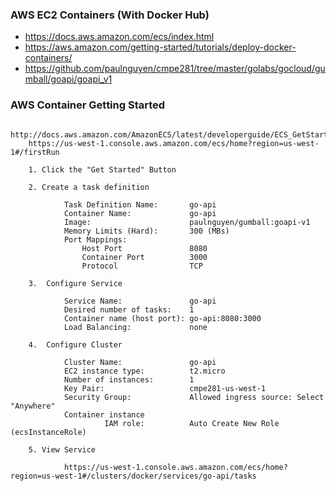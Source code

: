 

### AWS EC2 Containers (With Docker Hub)

* https://docs.aws.amazon.com/ecs/index.html
* https://aws.amazon.com/getting-started/tutorials/deploy-docker-containers/
* https://github.com/paulnguyen/cmpe281/tree/master/golabs/gocloud/gumball/goapi/goapi_v1
    
### AWS Container Getting Started

```
    http://docs.aws.amazon.com/AmazonECS/latest/developerguide/ECS_GetStarted.html
    https://us-west-1.console.aws.amazon.com/ecs/home?region=us-west-1#/firstRun
    
    1. Click the "Get Started" Button
           
    2. Create a task definition

            Task Definition Name:       go-api
            Container Name:             go-api
            Image:                      paulnguyen/gumball:goapi-v1
            Memory Limits (Hard):       300 (MBs)
            Port Mappings:
                Host Port               8080
                Container Port          3000
                Protocol                TCP
                
    3.  Configure Service

            Service Name:               go-api
            Desired number of tasks:    1
            Container name (host port): go-api:8080:3000
            Load Balancing:             none
            
    4.  Configure Cluster

            Cluster Name:               go-api
            EC2 instance type:          t2.micro
            Number of instances:        1
            Key Pair:                   cmpe281-us-west-1
            Security Group:             Allowed ingress source: Select "Anywhere"
            Container instance 
                     IAM role:          Auto Create New Role (ecsInstanceRole)
            
    5. View Service

            https://us-west-1.console.aws.amazon.com/ecs/home?region=us-west-1#/clusters/docker/services/go-api/tasks  
            

```     
            
